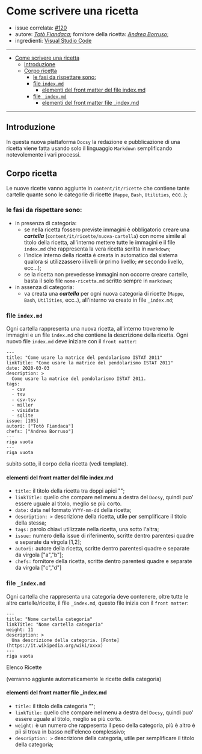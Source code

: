 # Come scrivere una ricetta

- issue correlata: [#120](https://github.com/opendatasicilia/tansignari/issues/120)
- autore: _[Totò Fiandaca](https://twitter.com/totofiandaca?lang=it)_; fornitore della ricetta: *[Andrea Borruso](https://twitter.com/aborruso?lang=it)*;
- ingredienti: [Visual Studio Code](https://code.visualstudio.com/)
  
---

<!-- TOC -->

- [Come scrivere una ricetta](#come-scrivere-una-ricetta)
  - [Introduzione](#introduzione)
  - [Corpo ricetta](#corpo-ricetta)
    - [le fasi da rispettare sono:](#le-fasi-da-rispettare-sono)
    - [file `index.md`](#file-indexmd)
      - [elementi del front matter del file index.md](#elementi-del-front-matter-del-file-indexmd)
    - [file `_index.md`](#file-indexmd-1)
      - [elementi del front matter file _index.md](#elementi-del-front-matter-file-indexmd)

<!-- /TOC -->

---

## Introduzione

In questa nuova piattaforma `Docsy` la redazione e pubblicazione di una ricetta viene fatta usando solo il linguaggio `Markdown` semplificando notevolemente i vari processi.

## Corpo ricetta

Le nuove ricette vanno aggiunte in `content/it/ricette` che contiene tante cartelle quante sono le categorie di ricette (`Mappe`, `Bash`, `Utilities`, ecc..);

### le fasi da rispettare sono:

- in presenza di categoria:
  - se nella ricetta fossero previste immagini è obbligatorio creare una **_cartella_**  (`content/it/ricette/nuova-cartella`) con nome simile al titolo della ricetta, all'interno mettere tutte le immagini e il file `index.md` che rappresenta la vera ricetta scritta in `markdown`;
  - l'indice interno della ricetta è creata in automatico dal sistema qualora si utilizzassero i livelli (`#` primo livello; `##` secondo livello, ecc...);
  - se la ricetta non prevedesse immagini non occorre creare cartelle, basta il solo file `nome-ricetta.md` scritto sempre in `markdown`;
- in assenza di categoria:
  - va creata una **_cartella_** per ogni nuova categoria di ricette (`Mappe`, `Bash`, `Utilities`, ecc..), all'interno va creato in file `_index.md`;

### file `index.md`

Ogni cartella rappresenta una nuova ricetta, all'interno troveremo le immagini e un file `index.md` che contiene la descrizione della ricetta. Ogni nuovo file `index.md` deve iniziare con il `front matter`:

```
---
title: "Come usare la matrice del pendolarismo ISTAT 2011"
linkTitle: "Come usare la matrice del pendolarismo ISTAT 2011"
date: 2020-03-03
description: >
  Come usare la matrice del pendolarismo ISTAT 2011.
tags:
  - csv
  - tsv
  - csv-tsv
  - miller
  - visidata
  - sqlite
issue: [105]
autori: ["Totò Fiandaca"]
chefs: ["Andrea Borruso"]
---
riga vuota
---
riga vuota
```

subito sotto, il corpo della ricetta (vedi template).

#### elementi del front matter del file index.md

- `title:` il titolo della ricetta tra doppi apici "";
- `linkTitle:` quello che compare nel menu a destra del `Docsy`, quindi puo' essere uguale al titolo, meglio se più corto.
- `date:` data nel formato `YYYY-mm-dd` della ricetta;
- `description: >` descrizione della ricetta, utile per semplificare il titolo della stessa;
- `tags:` parolo chiavi utilizzate nella ricetta, una sotto l'altra;
- `issue:` numero della issue di riferimento, scritte dentro parentesi quadre e separate da virgola [1,2];
- `autori:` autore della ricetta, scritte dentro parentesi quadre e separate da virgola ["a","b"];
- `chefs:` fornitore della ricetta, scritte dentro parentesi quadre e separate da virgola ["c","d"]

### file `_index.md`

Ogni cartella che rappresenta una categoria deve contenere, oltre tutte le altre cartelle/ricette, il file `_index.md`, questo file inizia con il `front matter`:

```
---
title: "Nome cartella categoria"
linkTitle: "Nome cartella categoria"
weight: 11
description: >
  Una descrizione della categoria. [Fonte](https://it.wikipedia.org/wiki/xxxx)
---
riga vuota
```

Elenco Ricette

(verranno aggiunte automaticamente le ricette della categoria)

#### elementi del front matter file _index.md

- `title:` il titolo della categoria "";
- `linkTitle:` quello che compare nel menu a destra del `Docsy`, quindi puo' essere uguale al titolo, meglio se più corto.
- `weight:` è un numero che rappesenta il peso della categoria, più è altro è piì si trova in basso nell'elenco complessivo;
- `description: >` descrizione della categoria, utile per semplificare il titolo della categoria;